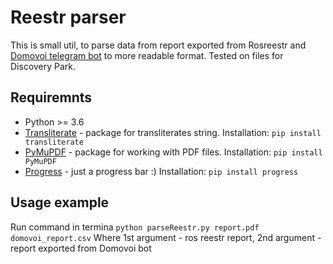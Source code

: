 # Reestr parser
This is small util, to parse data from report exported from Rosreestr and [Domovoi telegram bot](https://t.me/damavikbot) to more readable format. Tested on files for Discovery Park. 
## Requiremnts
- Python >= 3.6
- [Transliterate](https://pypi.org/project/transliterate/) - package for transliterates string.
Installation: `pip install transliterate`
- [PyMuPDF](https://pypi.org/project/PyMuPDF/) - package for working with PDF files.
Installation: `pip install PyMuPDF`
- [Progress](https://pypi.org/project/progress/) - just a progress bar :)
Installation: `pip install progress`
## Usage example
Run command in termina
`python parseReestr.py report.pdf domovoi_report.csv`
Where 1st argument - ros reestr report, 2nd argument - report exported from Domovoi bot